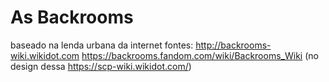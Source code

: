 # As Backrooms
baseado na lenda urbana da internet 
fontes:
http://backrooms-wiki.wikidot.com 
https://backrooms.fandom.com/wiki/Backrooms_Wiki
(no design dessa https://scp-wiki.wikidot.com/)
